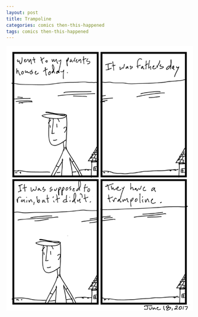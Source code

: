 ```yaml
---
layout: post
title: Trampoline
categories: comics then-this-happened
tags: comics then-this-happened
---
```

![trampoline](/public/images/june-18-2017-comic.png)
